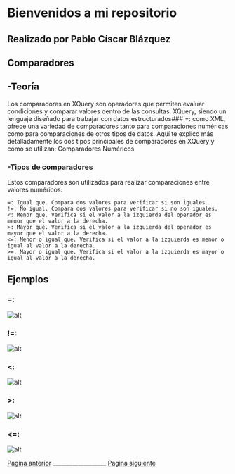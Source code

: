 # Bienvenidos a mi repositorio 
## Realizado por Pablo Císcar Blázquez
##  Comparadores
## -Teoría
Los comparadores en XQuery son operadores que permiten evaluar condiciones y comparar valores dentro de las consultas. XQuery, siendo un lenguaje diseñado para trabajar con datos estructurados### =:  como XML, ofrece una variedad de comparadores tanto para comparaciones numéricas como para comparaciones de otros tipos de datos. Aquí te explico más detalladamente los dos tipos principales de comparadores en XQuery y cómo se utilizan:
Comparadores Numéricos
### -Tipos de comparadores 
Estos comparadores son utilizados para realizar comparaciones entre valores numéricos:

    =: Igual que. Compara dos valores para verificar si son iguales.
    !=: No igual. Compara dos valores para verificar si no son iguales.
    <: Menor que. Verifica si el valor a la izquierda del operador es menor que el valor a la derecha.
    >: Mayor que. Verifica si el valor a la izquierda del operador es mayor que el valor a la derecha.
    <=: Menor o igual que. Verifica si el valor a la izquierda es menor o igual al valor a la derecha.
    >=: Mayor o igual que. Verifica si el valor a la izquierda es mayor o igual al valor a la derecha.

## Ejemplos
### =:  
![alt](capturasPablo/captura1.png)
### !=: 
![alt](capturasPablo/captura2.png)
### <: 
![alt](capturasPablo/captura3.png)
### >: 
![alt](capturasPablo/captura4.png)
### <=: 
![alt](capturasPablo/captura5.png)

[Pagina anterior](./iliaSh.md) ___________________ [Pagina siguiente](./JuanMT.md)